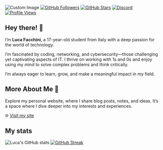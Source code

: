 ![Custom Image](https://i.imgur.com/RbTqxq1.png)
[![GitHub Followers](https://img.shields.io/github/followers/lucafacchini0?color=4B7BEC&logo=github&style=for-the-badge&label=GitHub%20Followers)](https://github.com/lucafacchini0)
[![GitHub Stars](https://img.shields.io/github/stars/lucafacchini0?color=F5C542&logo=github&style=for-the-badge&label=GitHub%20Stars)](https://github.com/lucafacchini0?tab=stars)
[![Discord](https://img.shields.io/discord/677701098101932032?color=7289DA&logo=discord&style=for-the-badge&label=Discord)](https://discord.com/users/lucafacchini0)
[![Profile Views](https://img.shields.io/badge/Profile%20Views-1000%2B-blue?style=for-the-badge&logo=github)](https://github.com/lucafacchini0)

## Hey there! 👋

I’m **Luca Facchini**, a 17-year-old student from Italy with a deep passion for the world of technology.

I’m fascinated by coding, networking, and cybersecurity—those challenging yet captivating aspects of IT. I thrive on working with 1s and 0s and enjoy using my mind to solve complex problems and think critically.

I’m always eager to learn, grow, and make a meaningful impact in my field. 

## More About Me 🌟
Explore my personal website, where I share blog posts, notes, and ideas. It’s a space where I dive deeper into my interests and experiences.

🌐 <a href="https://lucafacchini0.github.io" target="_blank">Visit my site</a>


## My stats
![Luca's GitHub stats](https://github-readme-stats.vercel.app/api?username=lucafacchini0&show_icons=true&theme=radical&bg_color=0e0e1a&text_color=4a6fa5&title_color=00ffff&icon_color=7fffd4&border_color=6272a4) [![GitHub Streak](https://streak-stats.demolab.com/?user=lucafacchini0&theme=radical&background=0e0e1a&border=6272a4&ring=00ffff&fire=7fffd4&currStreakNum=4a6fa5&sideNums=4a6fa5&sideLabels=4a6fa5)](https://github.com/lucafacchini0)


